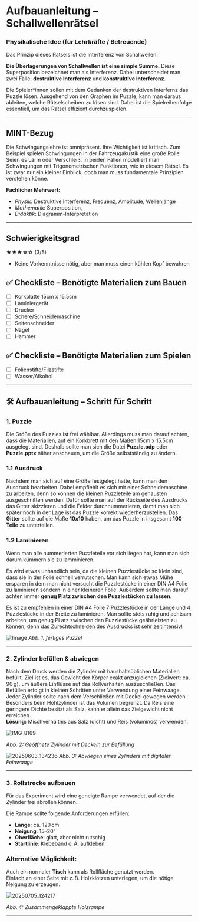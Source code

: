 # Aufbauanleitung – Schallwellenrätsel

### Physikalische Idee (für Lehrkräfte / Betreuende)


Das Prinzip dieses Rätsels ist die Interferenz von Schallwellen:

 **Die Überlagerungen von Schallwellen ist eine simple Summe.** Diese Superposition bezeichnet man als Interferenz. Dabei unterscheidet man zwei Fälle: **destruktive Interferenz** und **konstruktive Interferenz**.


Die Spieler*innen sollen mit dem Gedanken der destruktiven Interfernz das Puzzle lösen. Ausgehend von den Graphen im Puzzle, kann man daraus ableiten, welche Rätselscheiben zu lösen sind. Dabei ist die Spielreihenfolge essentiell, um das Rätsel effizient durchzuspielen. 

---

## MINT-Bezug
Die Schwingungslehre ist omnipräsent. Ihre Wichtigkeit ist kritisch. Zum Beispiel spielen Schwingungen in der Fahrzeugakustik eine große Rolle. Seien es Lärm oder Verschleiß, in beiden Fällen modelliert man Schwingungen mit Trigonometrischen Funktionen, wie in diesem Rätsel. Es ist zwar nur ein kleiner Einblick, doch man muss fundamentale Prinzipien verstehen könne.

**Fachlicher Mehrwert:**

-  *Physik*: Destruktive Interferenz, Frequenz, Amplitude, Wellenlänge  
-  *Mathematik*: Superposition,   
-  *Didaktik*: Diagramm-Interpretation

---
##  Schwierigkeitsgrad

**★★★☆☆** (3/5)

- Keine Vorkenntnisse nötig, aber man muss einen kühlen Kopf bewahren  

## ✅ Checkliste – Benötigte Materialien zum Bauen
- [ ] Korkplatte 15cm x 15.5cm   
- [ ] Laminiergerät  
- [ ] Drucker 
- [ ] Schere/Schneidemaschine
- [ ] Seitenschneider
- [ ] Nägel
- [ ] Hammer
## ✅ Checkliste – Benötigte Materialien zum Spielen
- [ ] Folienstifte/Filzstifte
- [ ] Wasser/Alkohol 

---

## 🛠 Aufbauanleitung – Schritt für Schritt

### 1. Puzzle

Die Größe des Puzzles ist frei wählbar. Allerdings muss man darauf achten, dass die Materialien, auf ein Korkbrett mit den Maßen 15cm x 15.5cm ausgelegt sind. 
Deshalb sollte man sich die Datei **Puzzle.odp** oder **Puzzle.pptx** näher anschauen, um die Größe selbstständig zu ändern. 

 ### 1.1 Ausdruck
Nachdem man sich auf eine Größe festgelegt hatte, kann man den Ausdruck bearbeiten. Dabei empfiehlt es sich mit einer Schneidemaschine zu arbeiten, denn so können die kleinen Puzzleteile am genausten ausgeschnitten werden. Dafür sollte man auf der Rückseite des Ausdrucks das Gitter skizzieren und die Felder durchnummerieren, damit man sich später noch in der Lage ist das Puzzle korrekt wiederherzustellen. Das **Gitter** sollte auf die Maße **10x10** haben, um das Puzzle in insgesamt **100 Teile** zu unterteilen.  

  ### 1.2 Laminieren
Wenn man alle nummerierten Puzzleteile vor sich liegen hat, kann man sich darum kümmern sie zu lamminieren. 

Es wird etwas unhandlich sein, da die kleinen Puzzlestücke so klein sind, dass sie in der Folie schnell verrutschen. Man kann sich etwas Mühe ersparen in dem man nicht versucht die Puzzlestücke in einer DIN A4 Folie zu laminieren sondern in einer kleineren Folie. Außerdem sollte man darauf achten immer **genug Platz zwischen den Puzzlestücken zu lassen**. 

Es ist zu empfehlen in einer DIN A4 Folie 7 Puzzlestücke in der Länge und 4 Puzzlestücke in der Breite zu laminieren. Man sollte stets ruhig und achtsam arbeiten, um genug PLatz zwischen den Puzzlestücke geährleisten zu können, denn das Zurechtschneiden des Ausdrucks ist sehr zeitintensiv! 

![Image](https://github.com/user-attachments/assets/f2697c8c-3fbb-4b27-a565-8d1e4211bb18)
*Abb. 1: fertiges Puzzel*

---

### 2. Zylinder befüllen & abwiegen
Nach dem Druck werden die Zylinder mit haushaltsüblichen Materialien befüllt. Ziel ist es, das Gewicht der Körper exakt anzugleichen (Zielwert: ca. 90 g), um äußere Einflüsse auf das Rollverhalten auszuschließen.
Das Befüllen erfolgt in kleinen Schritten unter Verwendung einer Feinwaage. Jeder Zylinder sollte nach dem Verschließen mit Deckel gewogen werden.
Besonders beim Hohlzylinder ist das Volumen begrenzt.  Da Reis eine geringere Dichte besitzt als Salz, kann er allein das Zielgewicht nicht erreichen.  
**Lösung:** Mischverhältnis aus Salz (dicht) und Reis (voluminös) verwenden.

![IMG_8169](https://github.com/user-attachments/assets/e29e621d-2e0d-416e-9490-bcc43098b8b2)

*Abb. 2: Geöffnete Zylinder mit Deckeln zur Befüllung*

![20250603_134236](https://github.com/user-attachments/assets/1f8cd1c4-b72b-4d94-af2c-3edaed4d1233)
*Abb. 3: Abwiegen eines Zylinders mit digitaler Feinwaage*

---

### 3. Rollstrecke aufbauen
Für das Experiment wird eine geneigte Rampe verwendet, auf der die Zylinder frei abrollen können.

Die Rampe sollte folgende Anforderungen erfüllen:

- **Länge**: ca. 120 cm  
- **Neigung**: 15–20°  
- **Oberfläche**: glatt, aber nicht rutschig  
- **Startlinie**: Klebeband o. Ä. aufkleben

### Alternative Möglichkeit:

Auch ein normaler **Tisch** kann als Rollfläche genutzt werden.  
Einfach an einer Seite mit z. B. Holzklötzen unterlegen, um die nötige Neigung zu erzeugen.

 ![20250705_124217](https://github.com/user-attachments/assets/b7b91df1-62b9-4281-8157-845c88730865)

*Abb. 4: Zusammengeklappte Holzrampe*

---



